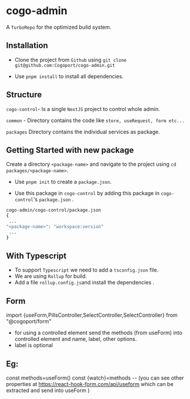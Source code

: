 # cogo-admin


A `TurboRepo` for the optimized build system.


## Installation

- Clone the project from `Github` using `git clone git@github.com:Cogoport/cogo-admin.git`

- Use `pnpm install` to install all dependencies.

## Structure

`cogo-control`-  Is a single `NextJS` project to control whole admin.

`common` - Directory contains the code like `store, useRequest, form etc...`

`packages` Directory contains the individual services as package.

  

## Getting Started with new package

Create a directory `<package-name>` and navigate to the project using `cd packages/<package-name>`.

- Use `pnpm init` to create a `package.json`.

- Use this package in `cogo-control` by adding this package in `cogo-control`'s  `package.json` .
 ```sh
cogo-admin/cogo-control/package.json                                                 
 { 
  ...
 "<package-name>": "workspace:version"
  ...
 }

```

## With Typescript
- To support `Typescript` we need to add a `tsconfig.json` file.
-  We are using  `Rollup` for build.
- Add a file `rollup.config.js`and install the dependencies .

## Form
import {useForm,PillsController,SelectController,SelectController} from "@cogoport/form"

- for using a controlled element send the methods (from useForm) into controlled element and name, label, other options.
- label is optional

## Eg:  
const methods=useForm()
const {watch}=methods
-- (you can see other properties at https://react-hook-form.com/api/useform which can be extracted and send into useForm )

<form>
 <SelectController methods={methods} name="test" label="label test" options={[]} />
</form>
